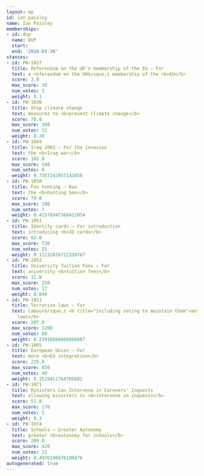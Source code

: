 ```yaml
---
layout: mp
id: ian_paisley
name: Ian Paisley
memberships:
- id: dup
  name: DUP
  start: 
  end: '2010-03-30'
stances:
- id: PW-1027
  title: Referendum on the UK's membership of the EU — For
  text: a referendum on the UK&rsquo;s membership of the <b>EU</b>
  score: 3.0
  max_score: 30
  num_votes: 3
  weight: 0.1
- id: PW-1030
  title: Stop climate change
  text: measures to <b>prevent climate change</b>
  score: 78.0
  max_score: 300
  num_votes: 22
  weight: 0.26
- id: PW-1049
  title: Iraq 2003 — For the invasion
  text: the <b>Iraq war</b>
  score: 103.0
  max_score: 140
  num_votes: 6
  weight: 0.7357142857142858
- id: PW-1050
  title: Fox hunting — Ban
  text: the <b>hunting ban</b>
  score: 79.0
  max_score: 190
  num_votes: 7
  weight: 0.41578947368421054
- id: PW-1051
  title: Identity cards — For introduction
  text: introducing <b>ID cards</b>
  score: 82.0
  max_score: 730
  num_votes: 25
  weight: 0.11232876712328767
- id: PW-1052
  title: University Tuition Fees — For
  text: university <b>tuition fees</b>
  score: 11.0
  max_score: 250
  num_votes: 17
  weight: 0.044
- id: PW-1053
  title: Terrorism laws — For
  text: Labour&rsquo;s <b title="Including voting to maintain them">anti-terrorism
    laws</b>
  score: 287.0
  max_score: 1200
  num_votes: 80
  weight: 0.23916666666666667
- id: PW-1065
  title: European Union — For
  text: more <b>EU integration</b>
  score: 215.0
  max_score: 850
  num_votes: 49
  weight: 0.2529411764705882
- id: PW-1071
  title: Ministers Can Intervene in Coroners' Inquests
  text: allowing ministers to <b>intervene in inquests</b>
  score: 51.0
  max_score: 170
  num_votes: 5
  weight: 0.3
- id: PW-1074
  title: Schools — Greater Autonomy
  text: greater <b>autonomy for schools</b>
  score: 209.0
  max_score: 420
  num_votes: 22
  weight: 0.4976190476190476
autogenerated: true
---
```

